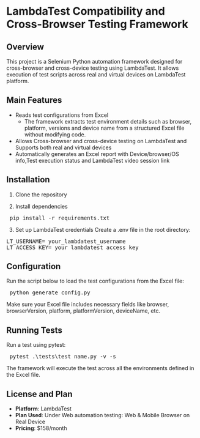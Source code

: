 # LambdaTest Compatibility and Cross-Browser Testing Framework

## Overview
This project is a Selenium Python automation framework designed for cross-browser and cross-device testing using LambdaTest. It allows execution of test scripts across real and virtual devices on LambdaTest platform.

## Main Features
- Reads test configurations from Excel
  - The framework extracts test environment details such as browser, platform, versions and device name from a structured Excel file without modifying code.
- Allows Cross-browser and cross-device testing on LambdaTest and Supports both real and virtual devices
- Automatically generates an Excel report with Device/browser/OS info,Test execution status and LambdaTest video session link

## Installation
1. Clone the repository

2. Install dependencies
<pre> pip install -r requirements.txt </pre>

3. Set up LambdaTest credentials
Create a .env file in the root directory:
<pre>LT_USERNAME= your_lambdatest_username
LT_ACCESS_KEY= your_lambdatest_access_key
</pre>

## Configuration
Run the script below to load the test configurations from the Excel file:
<pre> python generate_config.py </pre>
Make sure your Excel file includes necessary fields like browser, browserVersion, platform, platformVersion, deviceName, etc.

## Running Tests
Run a test using pytest:
<pre> pytest .\tests\test_name.py -v -s </pre>
The framework will execute the test across all the environments defined in the Excel file.

## License and Plan
- **Platform**: LambdaTest
- **Plan Used**: Under Web automation testing: Web & Mobile Browser on Real Device
- **Pricing**: $158/month

